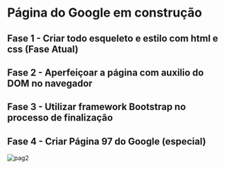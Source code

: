 # Página do Google em construção
## Fase 1 - Criar todo esqueleto e estilo com html e css (Fase Atual)
## Fase 2 - Aperfeiçoar a página com auxilio do DOM no navegador
## Fase 3 - Utilizar framework Bootstrap no processo de finalização
## Fase 4 - Criar Página 97 do Google (especial)

![pag2](https://user-images.githubusercontent.com/49458473/114962385-f4609d00-9e40-11eb-9433-3ce40c9da96b.png)
